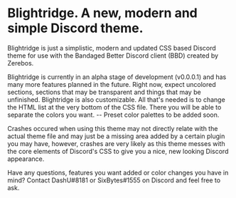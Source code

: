 # Blightridge. A new, modern and simple Discord theme.


Blightridge is just a simplistic, modern and updated CSS based Discord theme for use with the Bandaged Better Discord client (BBD) created by Zerebos.


Blightridge is currently in an alpha stage of development (v0.0.0.1) and has many more features planned in the future. Right now, expect uncolored sections, sections that may be transparent and things that may be unfinished. Blightridge is also customizable. All that's needed is to change the HTML list at the very bottom of the CSS file. There you will be able to separate the colors you want. -- Preset color palettes to be added soon.


Crashes occured when using this theme may not directly relate with the actual theme file and may just be a missing area added by a certain plugin you may have, however, crashes are very likely as this theme messes with the core elements of Discord's CSS to give you a nice, new looking Discord appearance.






Have any questions, features you want added or color changes you have in mind? Contact DashU#8181 or SixBytes#1555 on Discord and feel free to ask. 
